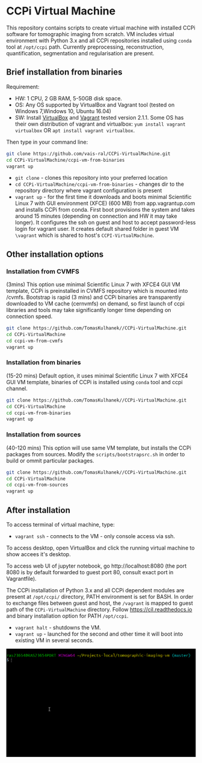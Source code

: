 # CCPi Virtual Machine
This repository contains scripts to create virtual machine with installed CCPi software for tomographic imaging from scratch. VM includes virtual environment with Python 3.x and all CCPi repositories installed using `conda` tool at `/opt/ccpi` path.
Currently preprocessing, reconstruction, quantification, segmentation and regularisation are present.

## Brief installation from binaries
 
Requirement: 
- HW: 1 CPU, 2 GB RAM, 5-50GB disk space.
- OS: Any OS supported by VirtualBox and Vagrant tool (tested on Windows 7,Windows 10, Ubuntu 16.04)
- SW: Install [VirtualBox](https://www.virtualbox.org/wiki/Downloads) and [Vagrant](https://www.vagrantup.com/downloads.html) tested version 2.1.1. Some OS has their own distribution of vagrant and virtualbox: `yum install vagrant virtualbox` OR `apt install vagrant virtualbox`.

Then type in your command line:

```bash
git clone https://github.com/vais-ral/CCPi-VirtualMachine.git
cd CCPi-VirtualMachine/ccpi-vm-from-binaries
vagrant up
```
- `git clone` - clones this repository into your preferred location 
- `cd CCPi-VirtualMachine/ccpi-vm-from-binaries` - changes dir to the repository directory where vagrant configuration is present
- `vagrant up` - for the first time it downloads and boots minimal Scientific Linux 7 with GUI environment (XFCE) (600 MB) from app.vagrantup.com and installs CCPi from conda. First boot provisions the system and takes around 15 minutes (depending on connection and HW it may take longer). It configures the ssh on guest and host to accept password-less login for vagrant user. It creates default shared folder in guest VM `\vagrant` which is shared to host's `CCPI-VirtualMachine`. 

## Other installation options

### Installation from CVMFS
(3mins)
This option use minimal Scientific Linux 7 with XFCE4 GUI VM template, CCPi is preinstalled in CVMFS repository which is mounted into /cvmfs. Bootstrap is rapid (3 mins) and CCPi binaries are transparently downloaded to VM cache (cernvmfs) on demand, so first launch of ccpi libraries and tools may take significantly longer time depending on connection speed.

```bash
git clone https://github.com/TomasKulhanek//CCPi-VirtualMachine.git
cd CCPi-VirtualMachine
cd ccpi-vm-from-cvmfs
vagrant up
```

### Installation from binaries
(15-20 mins)
Default option, it uses minimal Scientific Linux 7 with XFCE4 GUI VM template, binaries of CCPi is installed using `conda` tool and ccpi channel.

```bash
git clone https://github.com/TomasKulhanek//CCPi-VirtualMachine.git
cd CCPi-VirtualMachine
cd ccpi-vm-from-binaries
vagrant up
```

### Installation from sources
(40-120 mins)
This option will use same VM template, but installs the CCPi packages from sources. Modify the `scripts/bootstrapsrc.sh` in order to build or ommit particular packages.
```bash
git clone https://github.com/TomasKulhanek//CCPi-VirtualMachine.git
cd CCPi-VirtualMachine
cd ccpi-vm-from-sources
vagrant up
```

## After installation
To access terminal of virtual machine, type:
- `vagrant ssh` - connects to the VM - only console access via ssh.

To access desktop, open VirtualBox and click the running virtual machine to show accees it's desktop.

To access web UI of jupyter notebook, go http://localhost:8080 (the port 8080 is by default forwarded to guest port 80, consult exact port in Vagrantfile).

The CCPi installation of Python 3.x and all CCPi dependent modules are present at `/opt/ccpi/` directory, PATH environment is set for BASH. In order to exchange files between guest and host, the `/vagrant` is mapped to guest path of the `CCPi-VirtualMachine` directory. 
Follow https://cil.readthedocs.io and binary installation option for PATH `/opt/ccpi`.

- `vagrant halt` - shutdowns the VM.
- `vagrant up` - launched for the second and other time it will boot into existing VM in several seconds.

![Vagrant up screenshot](/vagrantupscreen.gif)
